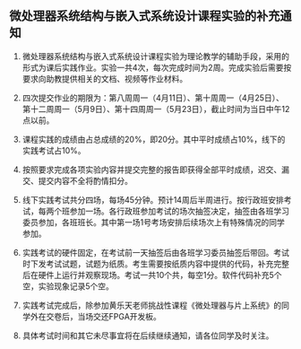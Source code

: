 ## 微处理器系统结构与嵌入式系统设计课程实验的补充通知

1. 微处理器系统结构与嵌入式系统设计课程实验为理论教学的辅助手段，采用的形式为课后实践作业。实验一共4次，每次完成时间为2周。完成实验后需要按要求向助教提供相关的文档、视频等作业材料。

2. 四次提交作业的期限为：第八周周一（4月11日）、第十周周一（4月25日）、第十二周周一（5月9日）、第十四周周一（5月23日），截止时间为当日中午12点以前。

3. 课程实践的成绩由占总成绩的20%，即20分。其中平时成绩占10%，线下的实践考试占10%。

4. 按照要求完成各项实验内容并提交完整的报告即获得全部平时成绩，迟交、漏交、提交内容不全将酌情扣分。

5. 线下实践考试共分四场，每场45分钟。预计14周后半周进行。按行政班安排考试，每两个班参加一场。各行政班参加考试的场次抽签决定，抽签由各班学习委员参加，各班班长。其中第一场1号考场安排后续场次上有特殊情况的同学参加。

6. 实践考试的硬件固定，在考试前一天抽签后由各班学习委员抽签后带回。考试时下发考试试题，试题为纸质。考生需要按纸质内容中提供的代码，补充完整后在硬件上运行并观察现场。考试一共10个共，每空1分。软件代码补充5个空，实验现象记录5个空。

7. 实践考试完成后，除参加黄乐天老师挑战性课程《微处理器与片上系统》的同学外在交卷后，当场交还FPGA开发板。

8. 具体考试时间和其它未尽事宜将在后续继续通知，请各位同学及时关注。